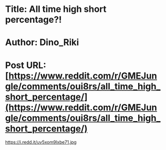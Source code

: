 # Title: All time high short percentage?!
# Author: Dino_Riki
# Post URL: [https://www.reddit.com/r/GMEJungle/comments/oui8rs/all_time_high_short_percentage/](https://www.reddit.com/r/GMEJungle/comments/oui8rs/all_time_high_short_percentage/)


https://i.redd.it/uv5xom9lxbe71.jpg